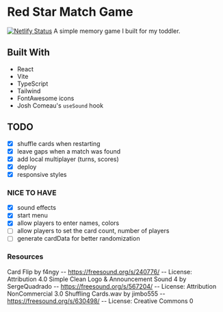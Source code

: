 # Red Star Match Game

[![Netlify Status](https://api.netlify.com/api/v1/badges/8931b61a-4273-4b57-8c70-335fba44b9d8/deploy-status)](https://app.netlify.com/sites/redstarmatch/deploys)
A simple memory game I built for my toddler.

## Built With

- React
- Vite
- TypeScript
- Tailwind
- FontAwesome icons
- Josh Comeau's `useSound` hook

## TODO

- [x] shuffle cards when restarting
- [x] leave gaps when a match was found
- [x] add local multiplayer (turns, scores)
- [x] deploy
- [x] responsive styles

### NICE TO HAVE

- [x] sound effects
- [x] start menu
- [x] allow players to enter names, colors
- [ ] allow players to set the card count, number of players
- [ ] generate cardData for better randomization

### Resources

Card Flip by f4ngy -- https://freesound.org/s/240776/ -- License: Attribution 4.0
Simple Clean Logo & Announcement Sound 4 by SergeQuadrado -- https://freesound.org/s/567204/ -- License: Attribution NonCommercial 3.0
Shuffling Cards.wav by jimbo555 -- https://freesound.org/s/630498/ -- License: Creative Commons 0
